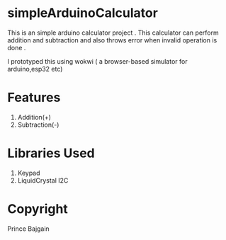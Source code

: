 # simpleArduinoCalculator
This is an simple arduino calculator project . This calculator can perform addition and subtraction and also throws error when invalid operation is done .

I prototyped this using wokwi ( a browser-based simulator for arduino,esp32 etc)

# Features

1) Addition(+)
2) Subtraction(-)

# Libraries Used
1) Keypad
2) LiquidCrystal I2C

# Copyright

Prince Bajgain


